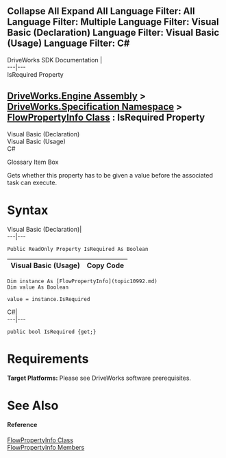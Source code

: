 Collapse All Expand All Language Filter: All  Language Filter: Multiple  Language Filter: Visual Basic (Declaration) Language Filter: Visual Basic (Usage) Language Filter: C#  
---  
DriveWorks SDK Documentation  |   
---|---  
IsRequired Property   
  
[DriveWorks.Engine Assembly](topic2156.md) > [DriveWorks.Specification Namespace](topic10764.md) > [FlowPropertyInfo Class](topic10992.md) : IsRequired Property  
---  
  
Visual Basic (Declaration)    
Visual Basic (Usage)    
C# 

Glossary Item Box

Gets whether this property has to be given a value before the associated task can execute. 

# Syntax

Visual Basic (Declaration)|   
---|---  
      
    
    Public ReadOnly Property IsRequired As Boolean  
  
Visual Basic (Usage)| Copy Code  
---|---  
      
    
    Dim instance As [FlowPropertyInfo](topic10992.md)
    Dim value As Boolean
     
    value = instance.IsRequired  
  
C#|   
---|---  
      
    
    public bool IsRequired {get;}  
  
# Requirements

**Target Platforms:** Please see DriveWorks software prerequisites.

# See Also

#### Reference

[FlowPropertyInfo Class](topic10992.md)   
[FlowPropertyInfo Members](topic10993.md)


